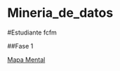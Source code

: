 # Mineria_de_datos
#Estudiante fcfm

##Fase 1

[Mapa Mental](https://github.com/DiegoRinconP/Mineria_de_datos/blob/main/MapaMental_1_1849687.pdf)
